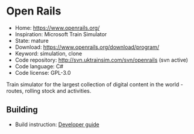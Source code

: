 # Open Rails

- Home: https://www.openrails.org/
- Inspiration: Microsoft Train Simulator
- State: mature
- Download: https://www.openrails.org/download/program/
- Keyword: simulation, clone
- Code repository: http://svn.uktrainsim.com/svn/openrails (svn active)
- Code language: C#
- Code license: GPL-3.0

Train simulator for the largest collection of digital content in the world - routes, rolling stock and activities.

## Building

- Build instruction: [Developer guide](https://www.openrails.org/contribute/developing-code/)
